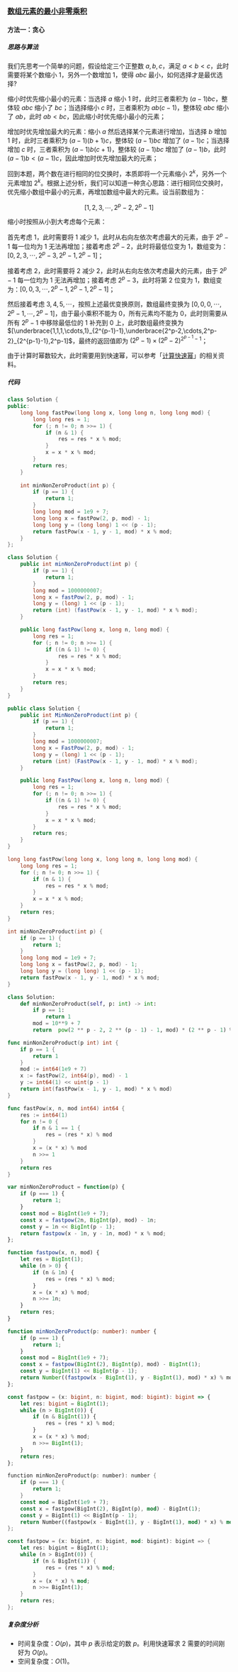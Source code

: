 ### [数组元素的最小非零乘积](https://leetcode.cn/problems/minimum-non-zero-product-of-the-array-elements/solutions/2688955/shu-zu-yuan-su-de-zui-xiao-fei-ling-chen-xti0/)

#### 方法一：贪心

##### 思路与算法

我们先思考一个简单的问题，假设给定三个正整数 $a,b,c$，满足 $a < b < c$，此时需要将某个数缩小 $1$，另外一个数增加 $1$，使得 $abc$ 最小，如何选择才是最优选择?

缩小时优先缩小最小的元素：当选择 $a$ 缩小 $1$ 时，此时三者乘积为 $(a-1)bc$，整体较 $abc$ 缩小了 $bc$；当选择缩小 $c$ 时，三者乘积为 $ab(c-1)$，整体较 $abc$ 缩小了 $ab$，此时 $ab < bc$，因此缩小时优先缩小最小的元素；

增加时优先增加最大的元素：缩小 $a$ 然后选择某个元素进行增加，当选择 $b$ 增加 $1$ 时，此时三者乘积为 $(a-1)(b + 1)c$，整体较 $(a-1)bc$ 增加了 $(a-1)c$；当选择增加 $c$ 时，三者乘积为 $(a-1)b(c+1)$，整体较 $(a-1)bc$ 增加了 $(a-1)b$，此时 $(a-1)b < (a-1)c$，因此增加时优先增加最大的元素；

回到本题，两个数在进行相同的位交换时，本质即将一个元素缩小 $2^k$，另外一个元素增加 $2^k$。根据上述分析，我们可以知道一种贪心思路：进行相同位交换时，优先缩小数组中最小的元素，再增加数组中最大的元素。设当前数组为：

$$[1,2,3,\cdots,2^p-2,2^p-1]$$

缩小时按照从小到大考虑每个元素：

首先考虑 $1$，此时需要将 $1$ 减少 $1$，此时从右向左依次考虑最大的元素，由于 $2^p-1$ 每一位均为 $1$ 无法再增加；接着考虑 $2^p-2$，此时将最低位变为 $1$，数组变为：$[0,2,3,\cdots, 2^p-3,2^p-1,2^p-1]$；

接着考虑 $2$，此时需要将 $2$ 减少 $2$，此时从右向左依次考虑最大的元素，由于 $2^p-1$ 每一位均为 $1$ 无法再增加；接着考虑 $2^p-3$，此时将第 $2$ 位变为 $1$，数组变为：$[0,0,3,\cdots, 2^p-1,2^p-1,2^p-1]$；

然后接着考虑 $3, 4, 5, \cdots$，按照上述最优变换原则，数组最终变换为 $[0,0,0,\cdots,2^p-1,\cdots, 2^p-1]$，由于最小乘积不能为 $0$，所有元素均不能为 $0$，此时则需要从所有 $2^p-1$ 中移除最低位的 $1$ 补充到 $0$ 上，此时数组最终变换为 $[\underbrace{1,1,1,\cdots,1}_{2^{p-1}-1},\underbrace{2^p-2,\cdots,2^p-2}_{2^{p-1}-1},2^p-1]$，最终的返回值即为 $(2^p-1)\times(2^p-2)^{2^{p-1}-1}$；

由于计算时幂数较大，此时需要用到快速幂，可以参考「[计算快速幂](https://leetcode.cn/link/?target=https%3A%2F%2Foi-wiki.org%2Fmath%2Fbinary-exponentiation%2F)」的相关资料。

##### 代码

```c++
class Solution {
public:
    long long fastPow(long long x, long long n, long long mod) {
        long long res = 1;
        for (; n != 0; n >>= 1) {
            if (n & 1) {
                res = res * x % mod;
            }
            x = x * x % mod;
        }
        return res;
    }
    
    int minNonZeroProduct(int p) {
        if (p == 1) {
            return 1;
        }
        long long mod = 1e9 + 7;
        long long x = fastPow(2, p, mod) - 1;
        long long y = (long long) 1 << (p - 1);
        return fastPow(x - 1, y - 1, mod) * x % mod;
    }
};
```

```java
class Solution {
    public int minNonZeroProduct(int p) {
        if (p == 1) {
            return 1;
        }
        long mod = 1000000007;
        long x = fastPow(2, p, mod) - 1;
        long y = (long) 1 << (p - 1);
        return (int) (fastPow(x - 1, y - 1, mod) * x % mod);
    }

    public long fastPow(long x, long n, long mod) {
        long res = 1;
        for (; n != 0; n >>= 1) {
            if ((n & 1) != 0) {
                res = res * x % mod;
            }
            x = x * x % mod;
        }
        return res;
    }
}
```

```csharp
public class Solution {
    public int MinNonZeroProduct(int p) {
        if (p == 1) {
            return 1;
        }
        long mod = 1000000007;
        long x = FastPow(2, p, mod) - 1;
        long y = (long) 1 << (p - 1);
        return (int) (FastPow(x - 1, y - 1, mod) * x % mod);
    }

    public long FastPow(long x, long n, long mod) {
        long res = 1;
        for (; n != 0; n >>= 1) {
            if ((n & 1) != 0) {
                res = res * x % mod;
            }
            x = x * x % mod;
        }
        return res;
    }
}
```

```c
long long fastPow(long long x, long long n, long long mod) {
    long long res = 1;
    for (; n != 0; n >>= 1) {
        if (n & 1) {
            res = res * x % mod;
        }
        x = x * x % mod;
    }
    return res;
}

int minNonZeroProduct(int p) {
    if (p == 1) {
        return 1;
    }
    long long mod = 1e9 + 7;
    long long x = fastPow(2, p, mod) - 1;
    long long y = (long long) 1 << (p - 1);
    return fastPow(x - 1, y - 1, mod) * x % mod;
}
```

```python
class Solution:
    def minNonZeroProduct(self, p: int) -> int:
        if p == 1:
            return 1
        mod = 10**9 + 7
        return  pow(2 ** p - 2, 2 ** (p - 1) - 1, mod) * (2 ** p - 1) % mod
```

```go
func minNonZeroProduct(p int) int {
    if p == 1 {
        return 1
    }
    mod := int64(1e9 + 7)
    x := fastPow(2, int64(p), mod) - 1
    y := int64(1) << uint(p - 1)
    return int(fastPow(x - 1, y - 1, mod) * x % mod)
}

func fastPow(x, n, mod int64) int64 {
    res := int64(1)
    for n != 0 {
        if n & 1 == 1 {
            res = (res * x) % mod
        }
        x = (x * x) % mod
        n >>= 1
    }
    return res
}
```

```javascript
var minNonZeroProduct = function(p) {
    if (p === 1) {
        return 1;
    }
    const mod = BigInt(1e9 + 7);
    const x = fastpow(2n, BigInt(p), mod) - 1n;
    const y = 1n << BigInt(p - 1);
    return fastpow(x - 1n, y - 1n, mod) * x % mod;
};

function fastpow(x, n, mod) {
    let res = BigInt(1);
    while (n > 0) {
        if (n & 1n) {
            res = (res * x) % mod;
        }
        x = (x * x) % mod;
        n >>= 1n;
    }
    return res;
}
```

```typescript
function minNonZeroProduct(p: number): number {
    if (p === 1) {
        return 1;
    }
    const mod = BigInt(1e9 + 7);
    const x = fastpow(BigInt(2), BigInt(p), mod) - BigInt(1);
    const y = BigInt(1) << BigInt(p - 1);
    return Number((fastpow(x - BigInt(1), y - BigInt(1), mod) * x) % mod);
};

const fastpow = (x: bigint, n: bigint, mod: bigint): bigint => {
    let res: bigint = BigInt(1);
    while (n > BigInt(0)) {
        if (n & BigInt(1)) {
            res = (res * x) % mod;
        }
        x = (x * x) % mod;
        n >>= BigInt(1);
    }
    return res;
};
```

```rust
function minNonZeroProduct(p: number): number {
    if (p === 1) {
        return 1;
    }
    const mod = BigInt(1e9 + 7);
    const x = fastpow(BigInt(2), BigInt(p), mod) - BigInt(1);
    const y = BigInt(1) << BigInt(p - 1);
    return Number((fastpow(x - BigInt(1), y - BigInt(1), mod) * x) % mod);
};

const fastpow = (x: bigint, n: bigint, mod: bigint): bigint => {
    let res: bigint = BigInt(1);
    while (n > BigInt(0)) {
        if (n & BigInt(1)) {
            res = (res * x) % mod;
        }
        x = (x * x) % mod;
        n >>= BigInt(1);
    }
    return res;
};
```

##### 复杂度分析

- 时间复杂度：$O(p)$，其中 $p$ 表示给定的数 $p$。利用快速幂求 $2$ 需要的时间刚好为 $O(p)$。
- 空间复杂度：$O(1)$。
